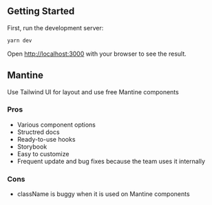 ## Getting Started

First, run the development server:

```bash
yarn dev
```

Open [http://localhost:3000](http://localhost:3000) with your browser to see the result.

## Mantine
Use Tailwind UI for layout and use free Mantine components 

### Pros 
- Various component options
- Structred docs
- Ready-to-use hooks
- Storybook
- Easy to customize
- Frequent update and bug fixes because the team uses it internally

### Cons
- className is buggy when it is used on Mantine components

